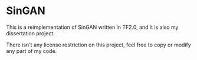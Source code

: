 # SinGAN
This is a reimplementation of SinGAN written in TF2.0, and it is also my dissertation project.

There isn't any license restriction on this project, feel free to copy or modify any part of my code.

